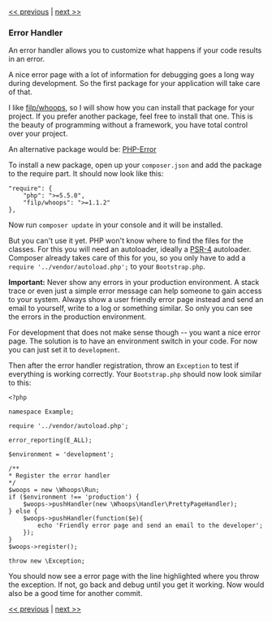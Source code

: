 [<< previous](2-composer.md) | [next >>](4-http.md)

### Error Handler

An error handler allows you to customize what happens if your code results in an error.

A nice error page with a lot of information for debugging goes a long way during development. So the first package for your application will take care of that.

I like [filp/whoops](https://github.com/filp/whoops), so I will show how you can install that package for your project. If you prefer another package, feel free to install that one. This is the beauty of programming without a framework, you have total control over your project.

An alternative package would be: [PHP-Error](https://github.com/JosephLenton/PHP-Error)

To install a new package, open up your `composer.json` and add the package to the require part. It should now look like this:

```
"require": {
    "php": ">=5.5.0",
    "filp/whoops": ">=1.1.2"
},
```

Now run `composer update` in your console and it will be installed.

But you can't use it yet. PHP won't know where to find the files for the classes. For this you will need an autoloader, ideally a [PSR-4](http://www.php-fig.org/psr/psr-4/) autoloader. Composer already takes care of this for you, so you only have to add a `require '../vendor/autoload.php';` to your `Bootstrap.php`.

**Important:** Never show any errors in your production environment. A stack trace or even just a simple error message can help someone to gain access to your system. Always show a user friendly error page instead and send an email to yourself, write to a log or something similar. So only you can see the errors in the production environment.

For development that does not make sense though -- you want a nice error page. The solution is to have an environment switch in your code. For now you can just set it to `development`.

Then after the error handler registration, throw an `Exception` to test if everything is working correctly. Your `Bootstrap.php` should now look similar to this:

```
<?php

namespace Example;

require '../vendor/autoload.php';

error_reporting(E_ALL);

$environment = 'development';

/**
* Register the error handler
*/
$woops = new \Whoops\Run;
if ($environment !== 'production') {
    $woops->pushHandler(new \Whoops\Handler\PrettyPageHandler);
} else {
    $woops->pushHandler(function($e){
        echo 'Friendly error page and send an email to the developer';
    });
}
$woops->register();

throw new \Exception;

```

You should now see a error page with the line highlighted where you throw the exception. If not, go back and debug until you get it working. Now would also be a good time for another commit.

[<< previous](2-composer.md) | [next >>](4-http.md)

